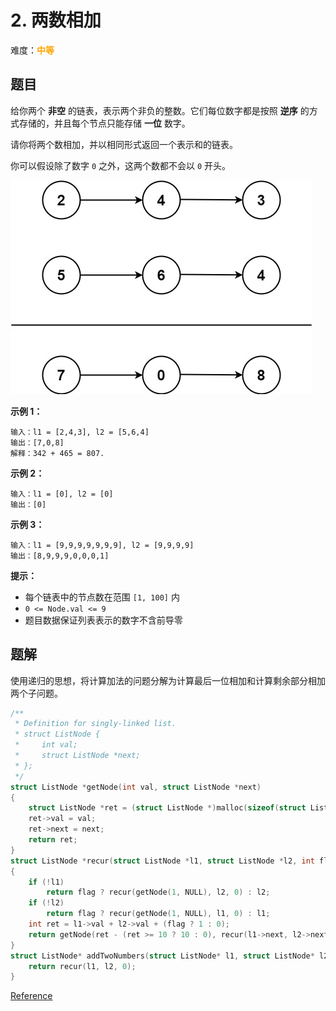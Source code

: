 # 2. 两数相加

难度：<font color=orange>**中等**</font>

## 题目

给你两个 **非空** 的链表，表示两个非负的整数。它们每位数字都是按照 **逆序** 的方式存储的，并且每个节点只能存储 **一位** 数字。

请你将两个数相加，并以相同形式返回一个表示和的链表。

你可以假设除了数字 `0` 之外，这两个数都不会以 `0` 开头。

![Example](img/2_example.jpg)

**示例 1：**

```
输入：l1 = [2,4,3], l2 = [5,6,4]
输出：[7,0,8]
解释：342 + 465 = 807.
```

**示例 2：**

```
输入：l1 = [0], l2 = [0]
输出：[0]
```

**示例 3：**

```
输入：l1 = [9,9,9,9,9,9,9], l2 = [9,9,9,9]
输出：[8,9,9,9,0,0,0,1]
```

**提示：**

* 每个链表中的节点数在范围 `[1, 100]` 内
* `0 <= Node.val <= 9`
* 题目数据保证列表表示的数字不含前导零

## 题解

使用递归的思想，将计算加法的问题分解为计算最后一位相加和计算剩余部分相加两个子问题。

```c
/**
 * Definition for singly-linked list.
 * struct ListNode {
 *     int val;
 *     struct ListNode *next;
 * };
 */
struct ListNode *getNode(int val, struct ListNode *next)
{
    struct ListNode *ret = (struct ListNode *)malloc(sizeof(struct ListNode));
    ret->val = val;
    ret->next = next;
    return ret;
}
struct ListNode *recur(struct ListNode *l1, struct ListNode *l2, int flag)
{
    if (!l1)
        return flag ? recur(getNode(1, NULL), l2, 0) : l2;
    if (!l2)
        return flag ? recur(getNode(1, NULL), l1, 0) : l1;
    int ret = l1->val + l2->val + (flag ? 1 : 0);
    return getNode(ret - (ret >= 10 ? 10 : 0), recur(l1->next, l2->next, ret >= 10));
}
struct ListNode* addTwoNumbers(struct ListNode* l1, struct ListNode* l2){
    return recur(l1, l2, 0);
}
```

[Reference](https://leetcode-cn.com/problems/add-two-numbers/)